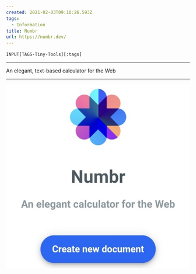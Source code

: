 ```yaml
---
created: 2021-02-03T09:10:26.593Z
tags: 
  - Information
title: Numbr
url: https://numbr.dev/
---
```

```meta-bind
INPUT[TAGS-Tiny-Tools][:tags]
```

___
An elegant, text-based calculator for the Web
___

![](_attachments/numbr.jpg)
